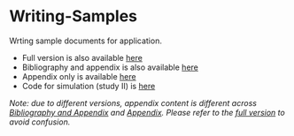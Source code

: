 # Writing-Samples
Wrting sample documents for application.
- Full version is also available [here](https://uchicago.box.com/s/f14stkkwlw45kxjytz4vqlw4katwk2uk)
- Bibliography and appendix is also available [here](https://uchicago.box.com/s/k8k6lqzkpprpb8qarhdjupwmb3ton4j7)
- Appendix only is available [here](https://uchicago.box.com/s/53k6a7cflttx6e5obxgiymt8oj9ijxst)
- Code for simulation (study II) is [here](https://github.com/yierrr/Writing-Samples/blob/main/FeministSimulation.R)

_Note: due to different versions, appendix content is different across  [Bibliography and Appendix](https://uchicago.box.com/s/k8k6lqzkpprpb8qarhdjupwmb3ton4j7) and [Appendix](https://uchicago.box.com/s/53k6a7cflttx6e5obxgiymt8oj9ijxst). Please refer to the [full version](https://uchicago.box.com/s/f14stkkwlw45kxjytz4vqlw4katwk2uk) to avoid confusion._
